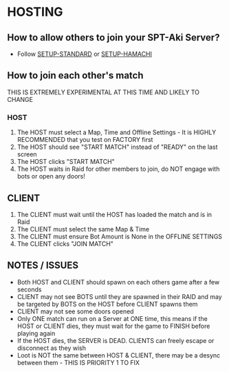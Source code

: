﻿# HOSTING

## How to allow others to join your SPT-Aki Server?
* Follow [SETUP-STANDARD](SETUP-STANDARD) or [SETUP-HAMACHI](SETUP-HAMACHI)

## How to join each other's match
THIS IS EXTREMELY EXPERIMENTAL AT THIS TIME AND LIKELY TO CHANGE

### HOST
1) The HOST must select a Map, Time and Offline Settings - It is HIGHLY RECOMMENDED that you test on FACTORY first
2) The HOST should see "START MATCH" instead of "READY" on the last screen
3) The HOST clicks "START MATCH"
4) The HOST waits in Raid for other members to join, do NOT engage with bots or open any doors!

## CLIENT
1) The CLIENT must wait until the HOST has loaded the match and is in Raid
2) The CLIENT must select the same Map & Time
3) The CLIENT must ensure Bot Amount is None in the OFFLINE SETTINGS
4) The CLIENT clicks "JOIN MATCH"

## NOTES / ISSUES
- Both HOST and CLIENT should spawn on each others game after a few seconds
- CLIENT may not see BOTS until they are spawned in their RAID and may be targeted by BOTS on the HOST before CLIENT spawns them
- CLIENT may not see some doors opened
- Only ONE match can run on a Server at ONE time, this means if the HOST or CLIENT dies, they must wait for the game to FINISH before playing again
- If the HOST dies, the SERVER is DEAD. CLIENTS can freely escape or disconnect as they wish
- Loot is NOT the same between HOST & CLIENT, there may be a desync between them - THIS IS PRIORITY 1 TO FIX
